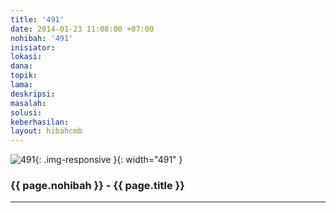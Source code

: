 ```yaml
---
title: '491'
date: 2014-01-23 11:08:00 +07:00
nohibah: '491'
inisiator: 
lokasi: 
dana: 
topik: 
lama: 
deskripsi: 
masalah: 
solusi: 
keberhasilan: 
layout: hibahcmb
---
```


![491](/static/img/hibahcmb/491.png){: .img-responsive }{: width="491" }

### {{ page.nohibah }} - {{ page.title }}

---
